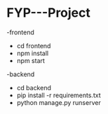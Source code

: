 # FYP---Project

-frontend
* cd frontend
* npm install
* npm start

-backend
* cd backend
* pip install -r requirements.txt
* python manage.py runserver
